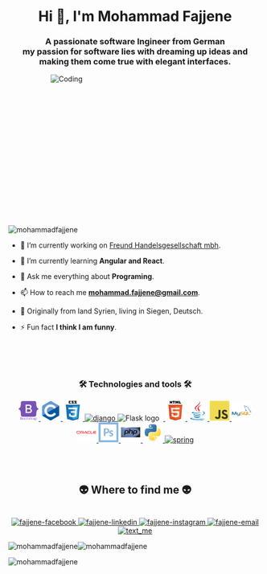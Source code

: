 <h1 align="center">Hi 👋, I'm Mohammad Fajjene</h1>
<h3 align="center">A passionate software Ingineer from German <br> my passion for software lies with dreaming up ideas and making them come true with elegant interfaces.</h3>

<img align="right" alt="Coding" src="https://cdn.dribbble.com/users/1162077/screenshots/3848914/programmer.gif" width="420" height="300"/>


<p align="left"> <img src="https://komarev.com/ghpvc/?username=mohammadfajjene&label=Profile%20views&color=0e75b6&style=flat" alt="mohammadfajjene" /> </p>

- 🔭 I’m currently working on [Freund Handelsgesellschaft mbh](https://www.freund-gmbh.com).

- 🌱 I’m currently learning **Angular and React**.

- 💬 Ask me everything about **Programing**.

- 📫 How to reach me **mohammad.fajjene@gmail.com**.

- 🏡 Originally from land Syrien, living in Siegen, Deutsch.

- ⚡ Fun fact **I think I am funny**.



<br><br><br>
<h3 align="center">🛠 Technologies and tools 🛠</h3>
<p align="center"> <a href="https://getbootstrap.com" target="_blank" rel="noreferrer"> <img src="https://raw.githubusercontent.com/devicons/devicon/master/icons/bootstrap/bootstrap-plain-wordmark.svg" alt="bootstrap" width="40" height="40"/> </a> <a href="https://www.cprogramming.com/" target="_blank" rel="noreferrer"> <img src="https://raw.githubusercontent.com/devicons/devicon/master/icons/c/c-original.svg" alt="c" width="40" height="40"/> </a> <a href="https://www.w3schools.com/css/" target="_blank" rel="noreferrer"> <img src="https://raw.githubusercontent.com/devicons/devicon/master/icons/css3/css3-original-wordmark.svg" alt="css3" width="40" height="40"/> </a> <a href="https://www.djangoproject.com/" target="_blank" rel="noreferrer"> <img src="https://cdn.worldvectorlogo.com/logos/django.svg" alt="django" width="40" height="40"/> </a><span><img src="https://img.shields.io/badge/Flask-282C34?logo=Flask&logoColor=3178C6" alt="Flask logo" title="TypeScript" height="40" /></span>
&nbsp;<a href="https://www.w3.org/html/" target="_blank" rel="noreferrer"> <img src="https://raw.githubusercontent.com/devicons/devicon/master/icons/html5/html5-original-wordmark.svg" alt="html5" width="40" height="40"/> </a> <a href="https://www.java.com" target="_blank" rel="noreferrer"> <img src="https://raw.githubusercontent.com/devicons/devicon/master/icons/java/java-original.svg" alt="java" width="40" height="40"/> </a> <a href="https://developer.mozilla.org/en-US/docs/Web/JavaScript" target="_blank" rel="noreferrer"> <img src="https://raw.githubusercontent.com/devicons/devicon/master/icons/javascript/javascript-original.svg" alt="javascript" width="40" height="40"/> </a> <a href="https://www.mysql.com/" target="_blank" rel="noreferrer"> <img src="https://raw.githubusercontent.com/devicons/devicon/master/icons/mysql/mysql-original-wordmark.svg" alt="mysql" width="40" height="40"/> </a> <a href="https://www.oracle.com/" target="_blank" rel="noreferrer"> <img src="https://raw.githubusercontent.com/devicons/devicon/master/icons/oracle/oracle-original.svg" alt="oracle" width="40" height="40"/> </a> <a href="https://www.photoshop.com/en" target="_blank" rel="noreferrer"> <img src="https://raw.githubusercontent.com/devicons/devicon/master/icons/photoshop/photoshop-line.svg" alt="photoshop" width="40" height="40"/> </a> <a href="https://www.php.net" target="_blank" rel="noreferrer"> <img src="https://raw.githubusercontent.com/devicons/devicon/master/icons/php/php-original.svg" alt="php" width="40" height="40"/> </a> <a href="https://www.python.org" target="_blank" rel="noreferrer"> <img src="https://raw.githubusercontent.com/devicons/devicon/master/icons/python/python-original.svg" alt="python" width="40" height="40"/> </a> <a href="https://spring.io/" target="_blank" rel="noreferrer"> <img src="https://www.vectorlogo.zone/logos/springio/springio-icon.svg" alt="spring" width="40" height="40"/> </a> </p><br><br>

<h2 align="center">👽 Where to find me 👽</h2>
<br>
<!-- https://icons8.com -->
<div align="center">
  
  <a href="https://facebook.com/fabregas1000/" target="blank">
    <img src="https://img.icons8.com/bubbles/100/000000/facebook-new.png" alt="fajjene-facebook" />
  </a>
  <a href="https://www.linkedin.com/in/mohammad-fajjene" target="blank">
    <img src="https://img.icons8.com/bubbles/100/000000/linkedin.png" alt="fajjene-linkedin" />
  </a>
  <a href="" target="blank">
    <img src="https://img.icons8.com/bubbles/100/000000/instagram.png" alt="fajjene-instagram" />
  </a>
  <a href="mailto:mohammad.fajjene@gmail.com" target="top">
    <img src="https://img.icons8.com/bubbles/100/000000/apple-mail.png" alt="fajjene-email" />
  </a>
   <a href="https://wa.me/00491729030489"  target="top">
  <img src="https://img.icons8.com/bubbles/100/000000/whatsapp.png" alt="text_me"/>
</a>
</div>




<p><img align="left" src="https://github-readme-stats.vercel.app/api/top-langs?username=mohammadfajjene&show_icons=true&locale=en&layout=compact" alt="mohammadfajjene" /></p>

<p>&nbsp;<img align="left" src="https://github-readme-stats.vercel.app/api?username=mohammadfajjene&show_icons=true&locale=en" alt="mohammadfajjene" /></p>

<p><img align="left" src="https://github-readme-streak-stats.herokuapp.com/?user=mohammadfajjene&" alt="mohammadfajjene" /></p>


